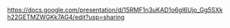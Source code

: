 https://docs.google.com/presentation/d/15RMF1n3uKAD1o6gl6Ujo_Gg5SXkh22GETMZWGKk7AG4/edit?usp=sharing